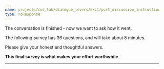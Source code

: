 ```yaml
---
name: projects/css_lab/dialogue_levers/exit/post_discussion_instructions.md
type: noResponse
---
```


The conversation is finished - now we want to ask how it went.

The following survey has 36 questions, and will take about 8 minutes.

Please give your honest and thoughtful answers.

**This final survey is what makes your effort worthwhile**.

---
